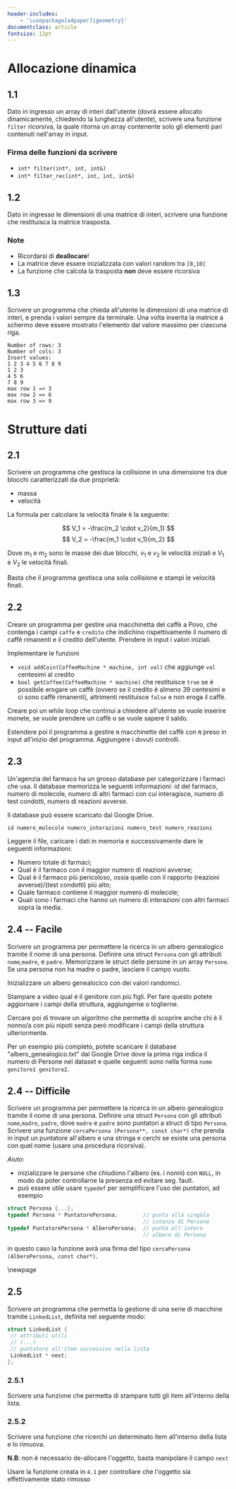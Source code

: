 ```yaml
---
header-includes:
    - '\usepackage[a4paper]{geometry}'
documentclass: article
fontsize: 12pt
---
```


# Allocazione dinamica

## 1.1

Dato in ingresso un array di interi dall'utente (dovrà essere allocato dinamicamente, chiedendo la lunghezza all'utente), scrivere una funzione `filter` ricorsiva, la quale ritorna un array contenente solo gli elementi pari contenuti nell'array in input.

### Firma delle funzioni da scrivere

- `int* filter(int*, int, int&)`
- `int* filter_rec(int*, int, int, int&)`


## 1.2

Dato in ingresso le dimensioni di una matrice di interi, scrivere una funzione che restituisca la matrice trasposta.

### Note
- Ricordarsi di **deallocare**!
- La matrice deve essere inizializzata con valori random tra `[0,10]`
- La funzione che calcola la trasposta **non** deve essere ricorsiva


## 1.3

Scrivere un programma che chieda all'utente le dimensioni di una matrice di interi, e prenda i valori sempre da terminale.
Una volta inserita la matrice a schermo deve essere mostrato l'elemento dal valore massimo per ciascuna riga.

```shell
Number of rows: 3
Number of cols: 3
Insert values: 
1 2 3 4 5 6 7 8 9
1 2 3 
4 5 6 
7 8 9 
max row 1 => 3
max row 2 => 6
max row 3 => 9
```



# Strutture dati

## 2.1

Scrivere un programma che gestisca la collisione in una dimensione tra due blocchi caratterizzati da due proprietà: 

- massa
- velocità

La formula per calcolare la velocità finale è la seguente:

$$
V_1 = -\frac{m_2 \cdot v_2}{m_1}
$$
$$
V_2 = -\frac{m_1 \cdot v_1}{m_2}
$$

Dove $m_1$ e $m_2$ sono le masse dei due blocchi, $v_1$ e $v_2$ le velocità iniziali  e $V_1$ e $V_2$ le velocità finali.
 
Basta che il programma gestisca una sola collisione e stampi le velocità finali.

## 2.2

Creare un programma per gestire una macchinetta del caffè a Povo, che contenga i campi 
`caffe` e `credito` che indichino rispettivamente il numero di caffè rimanenti 
e il credito dell'utente. 
Prendere in input i valori iniziali.

Implementare le funzioni 

- `void addCoin(CoffeeMachine * machine, int val)` che aggiunge `val` centesimi al credito
- `bool getCoffee(CoffeeMachine * machine)` che restituisce `true` se è possibile 
  erogare un caffè (ovvero se il credito è almeno 39 centesimi e ci sono caffè rimanenti), 
  altrimenti restituisce `false` e non eroga il caffè.

Creare poi un while loop che continui a chiedere all'utente se vuole inserire monete, se vuole prendere un caffè o se vuole sapere il saldo.

Estendere poi il programma a gestire `N` macchinette del caffè con `N` preso in input all'inizio del programma. Aggiungere i dovuti controlli. 


## 2.3

Un'agenzia del farmaco ha un grosso database per categorizzare i farmaci che usa. Il database memorizza le seguenti informazioni:
id del farmaco, numero di molecole, numero di altri farmaci con cui interagisce, numero di test condotti, numero di reazioni avverse. 

Il database può essere scaricato dal Google Drive. 

`id numero_molecole numero_interazioni numero_test numero_reazioni`

Leggere il file, caricare i dati in memoria e successivamente dare le seguenti informazioni:

- Numero totale di farmaci;
- Qual è il farmaco con il maggior numero di reazioni avverse;
- Qual è il farmaco più pericoloso, ossia quello con il rapporto (reazioni avverse)/(test condotti) più alto;
- Quale farmaco contiene il maggior numero di molecole;
- Quali sono i farmaci che hanno un numero di interazioni con altri farmaci sopra la media.

## 2.4 -- Facile

Scrivere un programma per permettere la ricerca in un albero genealogico tramite il nome di una persona. 
Definire una struct `Persona` con gli attributi `nome`,`madre`, e `padre`. Memorizzare le struct delle persone in un array `Persone`.
Se una persona non ha madre o padre, lasciare il campo vuoto.

Inizializzare un albero genealocico con dei valori randomici.

Stampare a video qual è il genitore con più figli. Per fare questo potete aggiornare i campi della struttura, aggiungerne o toglierne. 

Cercare poi di trovare un algoritmo che permetta di scoprire anche chi è il nonno/a con più nipoti senza però modificare i campi della struttura ulteriormente. 

Per un esempio più completo, potete scaricare il database "albero_genealogico.txt" dal Google Drive dove la prima riga indica il numero di Persone nel dataset e quelle seguenti sono nella forma `nome genitore1 genitore2`. 

## 2.4 -- Difficile

Scrivere un programma per permettere la ricerca in un albero genealogico tramite il nome di una persona. 
Definire una struct `Persona` con gli attributi `nome`,`madre`, `padre`, dove `madre` e `padre` sono puntatori a struct di tipo `Persona`.  
Scrivere una funzione `cercaPersona (Persona**, const char*)` che prenda in input un puntatore all'albero e una stringa e cerchi se esiste una persona con quel nome (usare una procedura ricorsiva).

*Aiuto*:

- inizializzare le persone che chiudono l'albero (es. i nonni) con `NULL`, in modo da poter controllarne la presenza ed evitare seg. fault.
- può essere utile usare `typedef` per semplificare l'uso dei puntatori, ad esempio

```{.cc .numberLines}
struct Persona {...};
typedef Persona * PuntatorePersona;        // punta alla singola 
                                           // istanza di Persona
typedef PuntatorePersona * AlberoPersona;  // punta all'intero
                                           // albero di Persona
```

in questo caso la funzione avrà una firma del tipo `cercaPersona (AlberoPersona, const char*)`.

\newpage

## 2.5

Scrivere un programma che permetta la gestione di una serie di macchine tramite `LinkedList`, definita nel seguente modo: 

```{.cc .numberLines}
struct LinkedList {
 // attributi utili
 // (...)
 // puntatore all'item successivo nella lista
 LinkedList * next; 
}; 
```

### 2.5.1

Scrivere una funzione che permetta di stampare tutti gli item all'interno della lista.

### 2.5.2

Scrivere una funzione che ricerchi un determinato item all'interno della lista e lo rimuova. 

**N.B**: non è necessario de-allocare l'oggetto, basta manipolare il campo `next`

Usare la funzione creata in `4.1` per controllare che l'oggetto sia effettivamente stato rimosso


